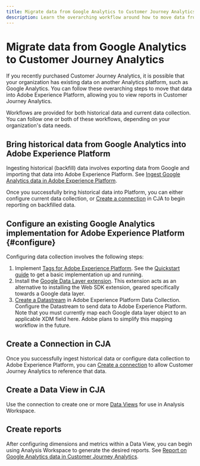 ```yaml
---
title: Migrate data from Google Analytics to Customer Journey Analytics
description: Learn the overarching workflow around how to move data from Google Analytics to Adobe Experience Platform, and viewing reports in Customer Journey Analytics.
---
```

# Migrate data from Google Analytics to Customer Journey Analytics

If you recently purchased Customer Journey Analytics, it is possible that your organization has existing data on another Analytics platform, such as Google Analytics. You can follow these overarching steps to move that data into Adobe Experience Platform, allowing you to view reports in Customer Journey Analytics.

Workflows are provided for both historical data and current data collection. You can follow one or both of these workflows, depending on your organization's data needs.

## Bring historical data from Google Analytics into Adobe Experience Platform

Ingesting historical (backfill) data involves exporting data from Google and importing that data into Adobe Experience Platform. See [Ingest Google Analytics data in Adobe Experience Platform](ingest.md).

Once you successfully bring historical data into Platform, you can either configure current data collection, or [Create a connection](/help/connections/create-connection.md) in CJA to begin reporting on backfilled data.

## Configure an existing Google Analytics implementation for Adobe Experience Platform {#configure}

Configuring data collection involves the following steps:

1. Implement [Tags for Adobe Experience Platform](https://experienceleague.adobe.com/docs/experience-platform/tags/home.html). See the [Quickstart guide](https://experienceleague.adobe.com/docs/experience-platform/tags/get-started/quick-start.html) to get a basic implementation up and running.
1. Install the [Google Data Layer extension](https://experienceleague.adobe.com/docs/experience-platform/tags/extensions/adobe/google-data-layer/overview.html). This extension acts as an alternative to installing the Web SDK extension, geared specifically towards a Google data layer.
1. [Create a Datastream](https://experienceleague.adobe.com/docs/experience-platform/edge/datastreams/overview.html) in Adobe Experience Platform Data Collection. Configure the Datastream to send data to Adobe Experience Platform. Note that you must currently map each Google data layer object to an applicable XDM field here. Adobe plans to simplify this mapping workflow in the future.

## Create a Connection in CJA

Once you successfully ingest historical data or configure data collection to Adobe Experience Platform, you can [Create a connection](/help/connections/create-connection.md) to allow Customer Journey Analytics to reference that data.

## Create a Data View in CJA

Use the connection to create one or more [Data Views](/help/data-views/create-dataview.md) for use in Analysis Workspace.

## Create reports

After configuring dimensions and metrics within a Data View, you can begin using Analysis Workspace to generate the desired reports. See [Report on Google Analytics data in Customer Journey Analytics](report.md).
